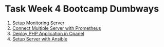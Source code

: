 # Task Week 4 Bootcamp Dumbways

1. [Setup Monitoring Server](Setup%20Monitoring%20Server)
2. [Connect Multiple Server with Prometheus](Connect%20Multiple%20Server%20with%20Prometheus)
3. [Deploy PHP Application in Cpanel](Deploy%20PHP%20Application%20in%20Cpanel)
4. [Setup Server with Ansible](Setup%20Server%20with%20Ansible)